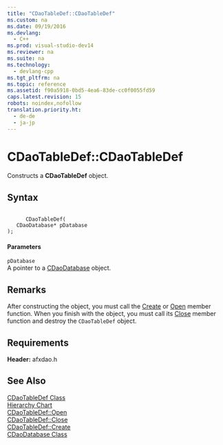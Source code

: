 ```yaml
---
title: "CDaoTableDef::CDaoTableDef"
ms.custom: na
ms.date: 09/19/2016
ms.devlang: 
  - C++
ms.prod: visual-studio-dev14
ms.reviewer: na
ms.suite: na
ms.technology: 
  - devlang-cpp
ms.tgt_pltfrm: na
ms.topic: reference
ms.assetid: f90a5918-0bd5-4ea6-83de-cc0f0055fd59
caps.latest.revision: 15
robots: noindex,nofollow
translation.priority.ht: 
  - de-de
  - ja-jp
---
```

# CDaoTableDef::CDaoTableDef
Constructs a **CDaoTableDef** object.  
  
## Syntax  
  
```  
  
      CDaoTableDef(  
   CDaoDatabase* pDatabase   
);  
```  
  
#### Parameters  
 `pDatabase`  
 A pointer to a [CDaoDatabase](../vs140/CDaoDatabase-Class.md) object.  
  
## Remarks  
 After constructing the object, you must call the [Create](../vs140/CDaoTableDef--Create.md) or [Open](../vs140/CDaoTableDef--Open.md) member function. When you finish with the object, you must call its [Close](../vs140/CDaoTableDef--Close.md) member function and destroy the `CDaoTableDef` object.  
  
## Requirements  
 **Header:** afxdao.h  
  
## See Also  
 [CDaoTableDef Class](../vs140/CDaoTableDef-Class.md)   
 [Hierarchy Chart](../vs140/Hierarchy-Chart.md)   
 [CDaoTableDef::Open](../vs140/CDaoTableDef--Open.md)   
 [CDaoTableDef::Close](../vs140/CDaoTableDef--Close.md)   
 [CDaoTableDef::Create](../vs140/CDaoTableDef--Create.md)   
 [CDaoDatabase Class](../vs140/CDaoDatabase-Class.md)